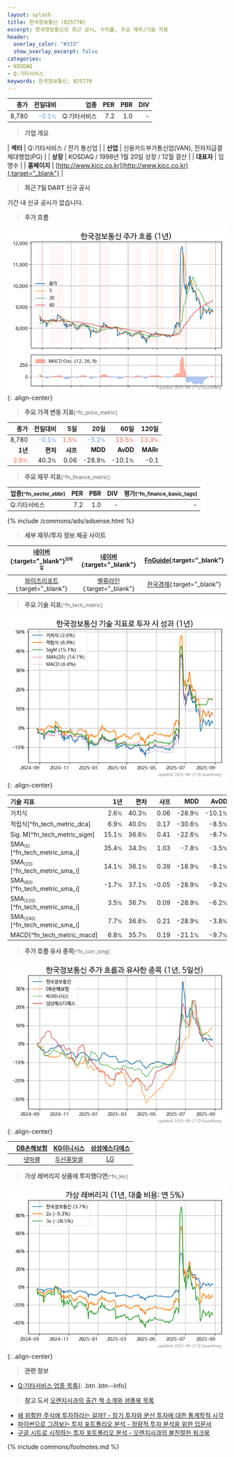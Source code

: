 ```yaml
---
layout: splash
title: 한국정보통신 (025770)
excerpt: 한국정보통신의 최근 공시, 수익률, 주요 재무/기술 지표
header:
  overlay_color: "#333"
  show_overlay_excerpt: false
categories:
- KOSDAQ
- Q:기타서비스
keywords: 한국정보통신, 025770
---
```


| **종가** | **전일대비** | **업종** | **PER** | **PBR** | **DIV** |
| -------: | -----------: | -------: | ------: | ------: | ------: |
| 8,780 | <span style="color: cornflowerblue">-0.1<small>%</small></span> | Q:기타서비스 | 7.2 | 1.0 | - |

<!-- more -->


> **기업 개요**<a id="company"></a>

| <span style="white-space:nowrap;">**섹터**</span> | Q:기타서비스 / 전기 통신업 |
| <span style="white-space:nowrap;">**산업**</span> | 신용카드부가통신업(VAN), 전자지급결제대행업(PG) |
| <span style="white-space:nowrap;">**상장**</span> | KOSDAQ / 1998년 1월 20일 상장 / 12월 결산 |
| <span style="white-space:nowrap;">**대표자**</span> | 임명수 |
| <span style="white-space:nowrap;">**홈페이지**</span> | [http://www.kicc.co.kr](http://www.kicc.co.kr){:target="_blank"} |


> **최근 7일 DART 신규 공시**<a id="dart"></a>

기간 내 신규 공시가 없습니다.


> **주가 흐름**<a id="price"></a>

![025770](/stock/images/025770.png){: .align-center}


> **주요 가격 변동 지표**<small>[^fn_price_metric]</small>

| **종가** | **전일대비** | **5일** | **20일** | **60일** | **120일** |
| -------: | -----------: | ------: | -------: | -------: | --------: |
| 8,780 | <span style="color: cornflowerblue">-0.1<small>%</small></span> | <span style="color: tomato">1.5<small>%</small></span> | <span style="color: cornflowerblue">-5.2<small>%</small></span> | <span style="color: tomato">15.5<small>%</small></span> | <span style="color: tomato">13.3<small>%</small></span> |
| **1년** | **편차** | **샤프** | **MDD** | **AvDD** | **MARr** |
| <span style="color: tomato">2.6<small>%</small></span> | 40.3<small>%</small> | 0.06 | -28.9<small>%</small> | -10.1<small>%</small> | -0.1 |


> **주요 재무 지표**<small>[^fn_finance_metric]</small>

| **업종**<small>[^fn_sector_abbr]</small> | **PER** | **PBR** | **DIV** | **평가**<small>[^fn_finance_basic_tags]</small> |
| :--------------------------------------- | ------: | ------: | ------: | ----------------------------------------------: |
| Q:기타서비스 | 7.2 | 1.0 | - | - |



{% include /commons/ads/adsense.html %}

> **세부 재무/투자 정보 제공 사이트**

| [네이버](https://m.stock.naver.com/domestic/stock/025770/finance/summary){:target="_blank"}<sup><small>모바일</small></sup> | [네이버](https://finance.naver.com/item/coinfo.naver?code=025770){:target="_blank"} | [FnGuide](https://comp.fnguide.com/SVO2/ASP/SVD_Invest.asp?gicode=A025770&MenuYn=Y){:target="_blank"} |
| :---: | :---: | :---: |
| [와이즈리포트](https://comp.wisereport.co.kr/company/c1040001.aspx?cmp_cd=025770){:target="_blank"} | [밸류라인](https://www.valueline.co.kr/finance/summary/025770){:target="_blank"} | [한국경제](https://markets.hankyung.com/stock/025770/financial-summary){:target="_blank"} |


> **주요 기술 지표**<small>[^fn_tech_metric]</small>


![025770](/stock/images/025770_tech.png){: .align-center}

| **기술 지표** | **1년** | **편차** | **샤프** | **MDD** | **AvDD** |
| :------------ | ------: | -----------: | -------: | ------: | -------: |
| 거치식 | 2.6<small>%</small> | 40.3<small>%</small> | 0.06 | -28.9<small>%</small> | -10.1<small>%</small> |
| 적립식[^fn_tech_metric_dca] | 6.9<small>%</small> | 40.0<small>%</small> | 0.17 | -30.6<small>%</small> | -8.5<small>%</small> |
| Sig. M[^fn_tech_metric_sigm] | 15.1<small>%</small> | 36.6<small>%</small> | 0.41 | -22.6<small>%</small> | -8.7<small>%</small> |
| SMA<small><sub>(5)</sub></small>[^fn_tech_metric_sma_i] | 35.4<small>%</small> | 34.3<small>%</small> | 1.03 | -7.8<small>%</small> | -3.5<small>%</small> |
| SMA<small><sub>(20)</sub></small>[^fn_tech_metric_sma_i] | 14.1<small>%</small> | 36.1<small>%</small> | 0.39 | -18.9<small>%</small> | -8.1<small>%</small> |
| SMA<small><sub>(60)</sub></small>[^fn_tech_metric_sma_i] | -1.7<small>%</small> | 37.1<small>%</small> | -0.05 | -28.9<small>%</small> | -9.2<small>%</small> |
| SMA<small><sub>(120)</sub></small>[^fn_tech_metric_sma_i] | 3.5<small>%</small> | 36.7<small>%</small> | 0.09 | -28.9<small>%</small> | -6.2<small>%</small> |
| SMA<small><sub>(240)</sub></small>[^fn_tech_metric_sma_i] | 7.7<small>%</small> | 36.6<small>%</small> | 0.21 | -28.9<small>%</small> | -3.8<small>%</small> |
| MACD[^fn_tech_metric_macd] | 6.8<small>%</small> | 35.7<small>%</small> | 0.19 | -21.1<small>%</small> | -9.7<small>%</small> |


> **주가 흐름 유사 종목**<a id="corr"></a><small>[^fn_corr_long]</small>

![025770](/stock/images/025770_corr.png){: .align-center}

|       | [DB손해보험](/005830/) | [KG이니시스](/035600/) | [삼성에스디에스](/018260/) |
| :---: | :------------------------------------: | :------------------------------------: | :------------------------------------: |
|       | [넷마블](/251270/) | [두산퓨얼셀](/336260/) | [LG](/003550/) |


> **가상 레버리지 상품에 투자했다면**<a id="2x"></a><small>[^fn_lev]</small>

![025770](/stock/images/025770_2x.png){: .align-center}


> **관련 정보**

- [Q:기타서비스 업종 목록](/stats/sector/kosdaq_업종_기타서비스_종목/){: .btn .btn--info}

> **참고 도서** [오렌지사과의 출간 책 소개와 샘플북 목록](https://kongdori.tistory.com/691)

- [왜 위험한 주식에 투자하라는 걸까? - 장기 투자와 분산 투자에 대한 통계학적 시각](https://kongdori.tistory.com/421)
- [파이썬으로 그려보는 투자 포트폴리오 분석  - 정량적 투자 분석을 위한 입문서](https://kongdori.tistory.com/643)
- [구글 시트로 시작하는 투자 포트폴리오 분석 - 오렌지사과의 불친절한 워크북](https://kongdori.tistory.com/449)


{% include commons/footnotes.md %}